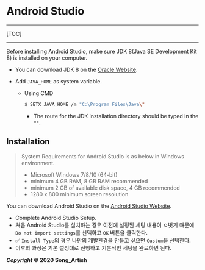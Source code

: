 # Android Studio



---

[TOC]

---





Before installing Android Studio, make sure JDK 8(Java SE Development Kit 8) is installed on your computer.

- You can download JDK 8 on the [Oracle Website](http://www.oracle.com/technetwork/java/javase/downloads/jdk8-downloads-2133151.html).

- Add `JAVA_HOME` as system variable.

  - Using CMD

    ```bash
    $ SETX JAVA_HOME /m "C:\Program Files\Java\"
    ```

    - The route for the JDK installation directory should be typed in the `""`.



## Installation

> System Requirements for Android Studio is as below in Windows environment.
>
> - Microsoft Windows 7/8/10 (64-bit)
> - minimum 4 GB RAM, 8 GB RAM recommended
> - minimum 2 GB of available disk space, 4 GB recommended
> - 1280 x 800 minimum screen resolution

You can download Android Studio on the [Android Studio Website](https://developer.android.com/studio?hl=ko).



- Complete Android Studio Setup.
- 처음 Android Studio를 설치하는 경우 이전에 설정된 세팅 내용이 ㅇ벗기 때문에 `Do not import settings`를 선택하고 `OK` 버튼을 클릭한다.
- :white_check_mark: `Install Type`의 경우 나만의 개발환경을 만들고 싶으면 `Custom`을 선택한다.
- 이후의 과정은 기본 설정대로 진행하고 기본적인 세팅을 완료하면 된다.



***Copyright* © 2020 Song_Artish**